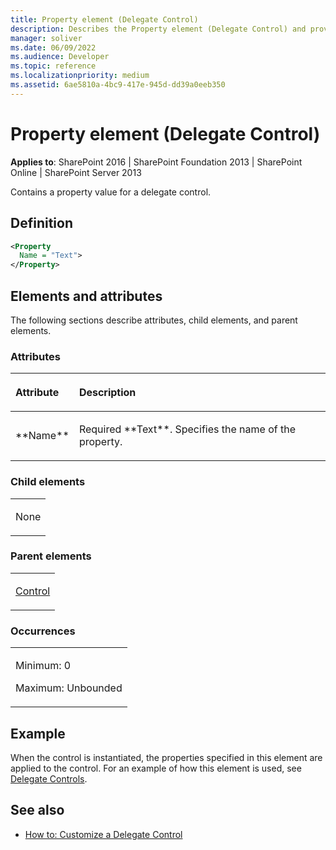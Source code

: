 ```yaml
---
title: Property element (Delegate Control)
description: Describes the Property element (Delegate Control) and provides a definition and the elements and attributes.
manager: soliver
ms.date: 06/09/2022
ms.audience: Developer
ms.topic: reference
ms.localizationpriority: medium
ms.assetid: 6ae5810a-4bc9-417e-945d-dd39a0eeb350
---
```


# Property element (Delegate Control)

**Applies to**: SharePoint 2016 | SharePoint Foundation 2013 | SharePoint Online | SharePoint Server 2013

Contains a property value for a delegate control.

## Definition

```XML
<Property
  Name = "Text">
</Property>
```

## Elements and attributes

The following sections describe attributes, child elements, and parent elements.

### Attributes

<table>
<colgroup>
<col width="20%" />
<col width="80%" />
</colgroup>
<thead>
<tr class="header">
<th align="left"><p>Attribute</p></th>
<th align="left"><p>Description</p></th>
</tr>
</thead>
<tbody>
<tr class="odd">
<td align="left"><p>**Name**</p></td>
<td align="left"><p>Required **Text**. Specifies the name of the property.</p></td>
</tr>
</tbody>
</table>

### Child elements

<table>
<colgroup>
<col width="100%" />
</colgroup>
<tbody>
<tr class="odd">
<td align="left"><p>None</p></td>
</tr>
</tbody>
</table>

### Parent elements

<table>
<colgroup>
<col width="100%" />
</colgroup>
<tbody>
<tr class="odd">
<td align="left"><p><a href="control-element-delegate-control.md">Control</a></p></td>
</tr>
</tbody>
</table>

### Occurrences

<table>
<colgroup>
<col width="100%" />
</colgroup>
<tbody>
<tr class="odd">
<td align="left"><p>Minimum: 0</p>
<p>Maximum: Unbounded</p></td>
</tr>
</tbody>
</table>

## Example

When the control is instantiated, the properties specified in this element are applied to the control. For an example of how this element is used, see [Delegate Controls](delegate-controls.md).

## See also

- [How to: Customize a Delegate Control](https://msdn.microsoft.com/library/9db44a39-33df-43d9-b873-3b41310090af(Office.15).aspx)
